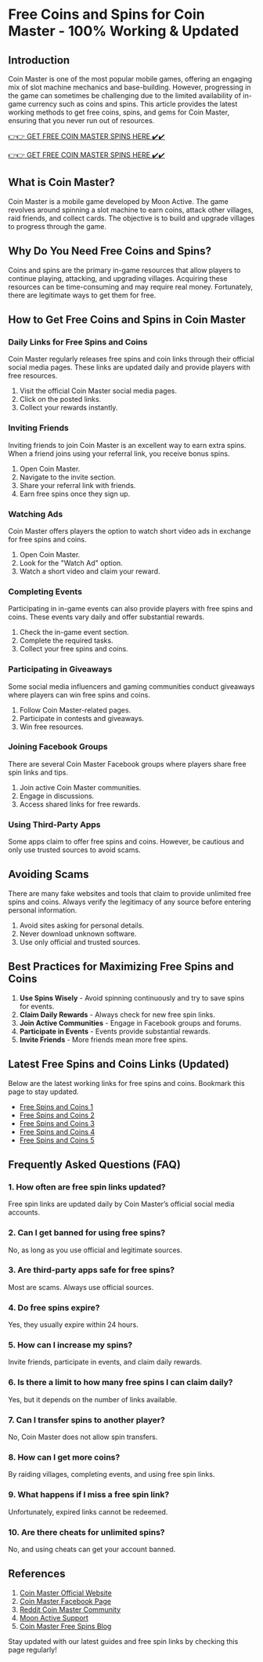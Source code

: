 # Free Coins and Spins for Coin Master - 100% Working & Updated

## Introduction

Coin Master is one of the most popular mobile games, offering an engaging mix of slot machine mechanics and base-building. However, progressing in the game can sometimes be challenging due to the limited availability of in-game currency such as coins and spins. This article provides the latest working methods to get free coins, spins, and gems for Coin Master, ensuring that you never run out of resources.

[👉👉 GET FREE COIN MASTER SPINS HERE ✔️✔️](https://therewardgate.com/free-coin-master-spin/)


[👉👉 GET FREE COIN MASTER SPINS HERE ✔️✔️](https://therewardgate.com/free-coin-master-spin/)



## What is Coin Master?

Coin Master is a mobile game developed by Moon Active. The game revolves around spinning a slot machine to earn coins, attack other villages, raid friends, and collect cards. The objective is to build and upgrade villages to progress through the game.

## Why Do You Need Free Coins and Spins?

Coins and spins are the primary in-game resources that allow players to continue playing, attacking, and upgrading villages. Acquiring these resources can be time-consuming and may require real money. Fortunately, there are legitimate ways to get them for free.

## How to Get Free Coins and Spins in Coin Master

### Daily Links for Free Spins and Coins

Coin Master regularly releases free spins and coin links through their official social media pages. These links are updated daily and provide players with free resources.

1. Visit the official Coin Master social media pages.
2. Click on the posted links.
3. Collect your rewards instantly.

### Inviting Friends

Inviting friends to join Coin Master is an excellent way to earn extra spins. When a friend joins using your referral link, you receive bonus spins.

1. Open Coin Master.
2. Navigate to the invite section.
3. Share your referral link with friends.
4. Earn free spins once they sign up.

### Watching Ads

Coin Master offers players the option to watch short video ads in exchange for free spins and coins.

1. Open Coin Master.
2. Look for the "Watch Ad" option.
3. Watch a short video and claim your reward.

### Completing Events

Participating in in-game events can also provide players with free spins and coins. These events vary daily and offer substantial rewards.

1. Check the in-game event section.
2. Complete the required tasks.
3. Collect your free spins and coins.

### Participating in Giveaways

Some social media influencers and gaming communities conduct giveaways where players can win free spins and coins.

1. Follow Coin Master-related pages.
2. Participate in contests and giveaways.
3. Win free resources.

### Joining Facebook Groups

There are several Coin Master Facebook groups where players share free spin links and tips.

1. Join active Coin Master communities.
2. Engage in discussions.
3. Access shared links for free rewards.

### Using Third-Party Apps

Some apps claim to offer free spins and coins. However, be cautious and only use trusted sources to avoid scams.

## Avoiding Scams

There are many fake websites and tools that claim to provide unlimited free spins and coins. Always verify the legitimacy of any source before entering personal information.

1. Avoid sites asking for personal details.
2. Never download unknown software.
3. Use only official and trusted sources.

## Best Practices for Maximizing Free Spins and Coins

1. **Use Spins Wisely** - Avoid spinning continuously and try to save spins for events.
2. **Claim Daily Rewards** - Always check for new free spin links.
3. **Join Active Communities** - Engage in Facebook groups and forums.
4. **Participate in Events** - Events provide substantial rewards.
5. **Invite Friends** - More friends mean more free spins.

## Latest Free Spins and Coins Links (Updated)

Below are the latest working links for free spins and coins. Bookmark this page to stay updated.

- [Free Spins and Coins 1](#)
- [Free Spins and Coins 2](#)
- [Free Spins and Coins 3](#)
- [Free Spins and Coins 4](#)
- [Free Spins and Coins 5](#)

## Frequently Asked Questions (FAQ)

### 1. How often are free spin links updated?
Free spin links are updated daily by Coin Master’s official social media accounts.

### 2. Can I get banned for using free spins?
No, as long as you use official and legitimate sources.

### 3. Are third-party apps safe for free spins?
Most are scams. Always use official sources.

### 4. Do free spins expire?
Yes, they usually expire within 24 hours.

### 5. How can I increase my spins?
Invite friends, participate in events, and claim daily rewards.

### 6. Is there a limit to how many free spins I can claim daily?
Yes, but it depends on the number of links available.

### 7. Can I transfer spins to another player?
No, Coin Master does not allow spin transfers.

### 8. How can I get more coins?
By raiding villages, completing events, and using free spin links.

### 9. What happens if I miss a free spin link?
Unfortunately, expired links cannot be redeemed.

### 10. Are there cheats for unlimited spins?
No, and using cheats can get your account banned.

## References

1. [Coin Master Official Website](https://www.coinmaster.com)
2. [Coin Master Facebook Page](https://www.facebook.com/coinmaster)
3. [Reddit Coin Master Community](https://www.reddit.com/r/CoinMaster)
4. [Moon Active Support](https://support.moonactive.com)
5. [Coin Master Free Spins Blog](https://www.coinmasterfreespins.com)

Stay updated with our latest guides and free spin links by checking this page regularly!